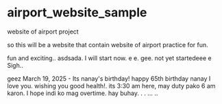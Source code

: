 # airport_website_sample
website of airport project

so this will be a website that contain website of airport practice for fun.

fun and exciting..
asdsada.
I will start now. e e.
gee.
not yet startedeee
e
Sigh..

geez
March 19, 2025 - Its nanay's birthday! happy 65th birthday nanay I love you. wishing you good health!. its 3:30 am here, may duty pako 6 am karon. I hope indi ko mag overtime. hay buhay. . .
...
..
